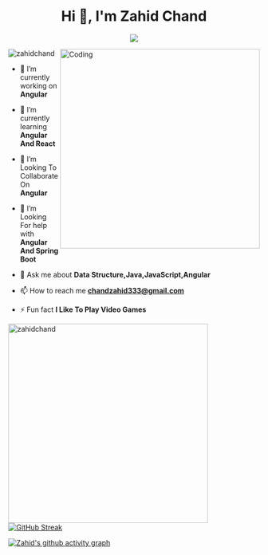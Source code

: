 <h1 align="center">Hi 👋, I'm Zahid Chand</h1>

<p align="center">
   <a href="https://github.com/DenverCoder1/readme-typing-svg"><img src="https://readme-typing-svg.herokuapp.com/?lines=Angular+And+Spring+Boot+Developer;1%2B%20years%20of%20Work%20experience;Always%20ready%20to%20learn%20new%20technology&center=true&width=500&height=45"></a>
</p>

<img align="right" alt="Coding" width="400" src="https://cdn.dribbble.com/users/1162077/screenshots/3848914/programmer.gif">

<p align="left"> <img src="https://komarev.com/ghpvc/?username=zahidchand&label=Profile%20views&color=0e75b6&style=flat" alt="zahidchand" /> </p>


- 🔭 I’m currently working on **Angular**

- 🌱 I’m currently learning **Angular And React**

- 👯 I’m Looking To Collaborate On **Angular**

- 🤔 I’m Looking For help with **Angular And Spring Boot**

- 💬 Ask me about **Data Structure,Java,JavaScript,Angular**

- 📫 How to reach me **chandzahid333@gmail.com**

- ⚡ Fun fact **I Like To Play Video Games** 

<p align="left"> <img align="left" src="https://github-readme-stats.vercel.app/api?username=zahidchand&show_icons=true&locale=en&theme=blue-green" alt="zahidchand" width="400" /></p> 

   [![GitHub Streak](https://github-readme-streak-stats.herokuapp.com/?user=zahidchand&theme=dark)](https://git.io/streak-stats)
   
   [![Zahid's github activity graph](https://activity-graph.herokuapp.com/graph?username=zahidchand&theme=react-dark)](https://github.com/zahidchand/github-readme-activity-graph)
